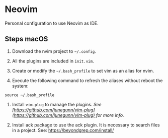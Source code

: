 # Neovim
Personal configuration to use Neovim as IDE.

## Steps macOS

1. Download the nvim project to `~/.config`.


1. All the plugins are included in `init.vim`.


1. Create or modify the `~/.bash_profile` to set vim as an alias for nvim.


1. Execute the following command to refresh the aliases without reboot the system:
```
source ~/.bash_profile
```


1. Install `vim-plug` to manage the plugins. *See [https://github.com/junegunn/vim-plug](https://github.com/junegunn/vim-plug) for more info.*


1. Install ack package to use the ack plugin. It is necessary to search files in a project. See: https://beyondgrep.com/install/
